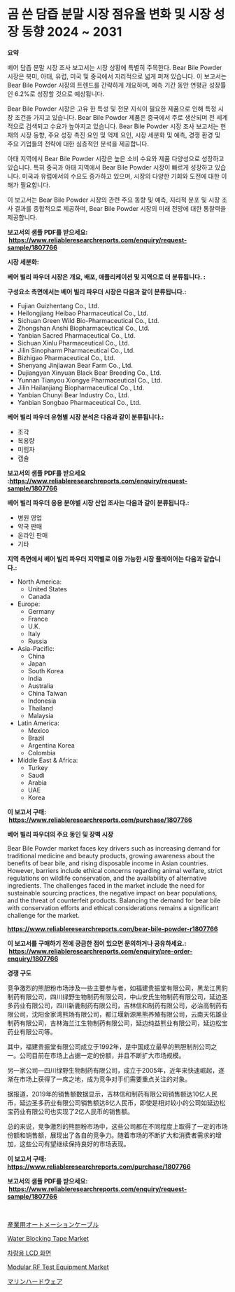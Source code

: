 <p><h1>곰 쓴 담즙 분말 시장 점유율 변화 및 시장 성장 동향 2024 ~ 2031</h1></p><p><strong>요약</strong></p>
<p><p>베어 담즙 분말 시장 조사 보고서는 시장 상황에 특별히 주목한다. Bear Bile Powder 시장은 북미, 아태, 유럽, 미국 및 중국에서 지리적으로 넓게 퍼져 있습니다. 이 보고서는 Bear Bile Powder 시장의 트렌드를 간략하게 개요하며, 예측 기간 동안 연평균 성장률인 6.2%로 성장할 것으로 예상됩니다.</p><p>Bear Bile Powder 시장은 고유 한 특성 및 전문 지식이 필요한 제품으로 인해 특정 시장 조건을 가지고 있습니다. Bear Bile Powder 제품은 중국에서 주로 생산되며 전 세계적으로 검색되고 수요가 높아지고 있습니다. Bear Bile Powder 시장 조사 보고서는 현재의 시장 동향, 주요 성장 촉진 요인 및 억제 요인, 시장 세분화 및 예측, 경쟁 환경 및 주요 기업들의 전략에 대한 심층적인 분석을 제공합니다.</p><p>아태 지역에서 Bear Bile Powder 시장은 높은 소비 수요와 제품 다양성으로 성장하고 있습니다. 특히 중국과 아태 지역에서 Bear Bile Powder 시장이 빠르게 성장하고 있습니다. 미국과 유럽에서의 수요도 증가하고 있으며, 시장의 다양한 기회와 도전에 대한 이해가 필요합니다.</p><p>이 보고서는 Bear Bile Powder 시장의 관련 주요 동향 및 예측, 지리적 분포 및 시장 조사 결과를 종합적으로 제공하며, Bear Bile Powder 시장의 미래 전망에 대한 통찰력을 제공합니다.</p></p>
<p><strong>보고서의 샘플 PDF를 받으세요: &nbsp;<a href="https://www.reliableresearchreports.com/enquiry/request-sample/1807766">https://www.reliableresearchreports.com/enquiry/request-sample/1807766</a></strong></p>
<p><strong>시장 세분화:</strong></p>
<p><strong> 베어 빌리 파우더 시장은 개요, 배포, 애플리케이션 및 지역으로 더 분류됩니다. :</strong></p>
<p><strong>구성요소 측면에서는 베어 빌리 파우더 시장은 다음과 같이 분류됩니다.:</strong></p>
<p><ul><li>Fujian Guizhentang Co., Ltd.</li><li>Heilongjiang Heibao Pharmaceutical Co., Ltd.</li><li>Sichuan Green Wild Bio-Pharmaceutical Co., Ltd.</li><li>Zhongshan Anshi Biopharmaceutical Co., Ltd.</li><li>Yanbian Sacred Pharmaceutical Co., Ltd.</li><li>Sichuan Xinlu Pharmaceutical Co., Ltd.</li><li>Jilin Sinopharm Pharmaceutical Co., Ltd.</li><li>Bizhigao Pharmaceutical Co., Ltd.</li><li>Shenyang Jinjiawan Bear Farm Co., Ltd.</li><li>Dujiangyan Xinyuan Black Bear Breeding Co., Ltd.</li><li>Yunnan Tianyou Xiongye Pharmaceutical Co., Ltd.</li><li>Jilin Hailanjiang Biopharmaceutical Co., Ltd.</li><li>Yanbian Chunyi Bear Industry Co., Ltd.</li><li>Yanbian Songbao Pharmaceutical Co., Ltd.</li></ul></p>
<p><strong> 베어 빌리 파우더 유형별 시장 분석은 다음과 같이 분류됩니다.:</strong></p>
<p><ul><li>조각</li><li>복용량</li><li>미립자</li><li>캡슐</li></ul></p>
<p><strong>보고서의 샘플 PDF를 받으세요 :<a href="https://www.reliableresearchreports.com/enquiry/request-sample/1807766">https://www.reliableresearchreports.com/enquiry/request-sample/1807766</a></strong></p>
<p><strong> 베어 빌리 파우더 응용 분야별 시장 산업 조사는 다음과 같이 분류됩니다.:</strong></p>
<p><ul><li>병원 영업</li><li>약국 판매</li><li>온라인 판매</li><li>기타</li></ul></p>
<p><strong>지역 측면에서 베어 빌리 파우더 지역별로 이용 가능한 시장 플레이어는 다음과 같습니다.:</strong></p>
<p><ul>
    <li>
        North America:
        <ul>
            <li>United States</li>
            <li>Canada</li>
        </ul>
    </li>
    <li>
        Europe:
        <ul>
            <li>Germany</li>
            <li>France</li>
            <li>U.K.</li>
            <li>Italy</li>
            <li>Russia</li>
        </ul>
    </li>
    <li>
        Asia-Pacific:
        <ul>
            <li>China</li>
            <li>Japan</li>
            <li>South Korea</li>
            <li>India</li>
            <li>Australia</li>
            <li>China Taiwan</li>
            <li>Indonesia</li>
            <li>Thailand</li>
            <li>Malaysia</li>
        </ul>
    </li>
    <li>
        Latin America:
        <ul>
            <li>Mexico</li>
            <li>Brazil</li>
            <li>Argentina Korea</li>
            <li>Colombia</li>
        </ul>
    </li>
    <li>
        Middle East & Africa:
        <ul>
            <li>Turkey</li>
            <li>Saudi</li>
            <li>Arabia</li>
            <li>UAE</li>
            <li>Korea</li>
        </ul>
    </li>
    </ul></p>
<p><strong>이 보고서 구매: &nbsp;<a href="https://www.reliableresearchreports.com/purchase/1807766">https://www.reliableresearchreports.com/purchase/1807766</a></strong></p>
<p><strong>베어 빌리 파우더의 주요 동인 및 장벽 시장</strong></p>
<p><p>Bear Bile Powder market faces key drivers such as increasing demand for traditional medicine and beauty products, growing awareness about the benefits of bear bile, and rising disposable income in Asian countries. However, barriers include ethical concerns regarding animal welfare, strict regulations on wildlife conservation, and the availability of alternative ingredients. The challenges faced in the market include the need for sustainable sourcing practices, the negative impact on bear populations, and the threat of counterfeit products. Balancing the demand for bear bile with conservation efforts and ethical considerations remains a significant challenge for the market.</p></p>
<p><strong><a href="https://www.reliableresearchreports.com/bear-bile-powder-r1807766">https://www.reliableresearchreports.com/bear-bile-powder-r1807766</a></strong></p>
<p><strong>이 보고서를 구매하기 전에 궁금한 점이 있으면 문의하거나 공유하세요.: &nbsp;<a href="https://www.reliableresearchreports.com/enquiry/pre-order-enquiry/1807766">https://www.reliableresearchreports.com/enquiry/pre-order-enquiry/1807766</a></strong></p>
<p><strong>경쟁 구도</strong></p>
<p><p>竞争激烈的熊胆粉市场涉及一些主要参与者，如福建贵振堂有限公司，黑龙江黑豹制药有限公司，四川绿野生物制药有限公司，中山安氏生物制药有限公司，延边圣多药业有限公司，四川新鹿制药有限公司，吉林信和制药有限公司，必治高制药有限公司，沈阳金家湾熊场有限公司，都江堰新源黑熊养殖有限公司，云南天佑雄业制药有限公司，吉林海兰江生物制药有限公司，延边纯益熊业有限公司，延边松宝药业有限公司等。</p><p>其中，福建贵振堂有限公司成立于1992年，是中国成立最早的熊胆制剂公司之一。公司目前在市场上占据一定的份额，并且不断扩大市场规模。</p><p>另一家公司—四川绿野生物制药有限公司，成立于2005年，近年来快速崛起，逐渐在市场上获得了一席之地，成为竞争对手们需要重点关注的对象。</p><p>据报道，2019年的销售额数据显示，吉林信和制药有限公司销售额达10亿人民币，延边圣多药业有限公司销售额达8亿人民币，即使是相对较小的公司如延边松宝药业有限公司也实现了2亿人民币的销售额。</p><p>总的来说，竞争激烈的熊胆粉市场中，这些公司都在不同程度上取得了一定的市场份额和销售额，展现出了各自的竞争力。随着市场的不断扩大和消费者需求的增加，这些公司有望继续保持良好的市场表现。</p></p>
<p><strong>이 보고서 구매: &nbsp; <a href="https://www.reliableresearchreports.com/purchase/1807766">https://www.reliableresearchreports.com/purchase/1807766</a></strong></p>
<p><strong>보고서의 샘플 PDF를 받으세요: &nbsp;<a href="https://www.reliableresearchreports.com/enquiry/request-sample/1807766">https://www.reliableresearchreports.com/enquiry/request-sample/1807766</a></strong><strong></strong></p>
<p>&nbsp;</p>
<p><p><a href="https://github.com/AaronVargas43/Market-Research-Report-List-1/blob/main/980807342567.md">産業用オートメーションケーブル</a></p><p><a href="https://issuu.com/reportprime-2/docs/water-blocking-tape-market-size-2030.pptx">Water Blocking Tape Market</a></p><p><a href="https://github.com/JackieFauhey9089475/Market-Research-Report-List-1/blob/main/821589739002.md">차량용 LCD 화면</a></p><p><a href="https://github.com/julyju69/Market-Research-Report-List-3/blob/main/modular-rf-test-equipment-market.md">Modular RF Test Equipment Market</a></p><p><a href="https://github.com/CloydAbbott2023/Market-Research-Report-List-1/blob/main/812449642568.md">マリンハードウェア</a></p></p>
